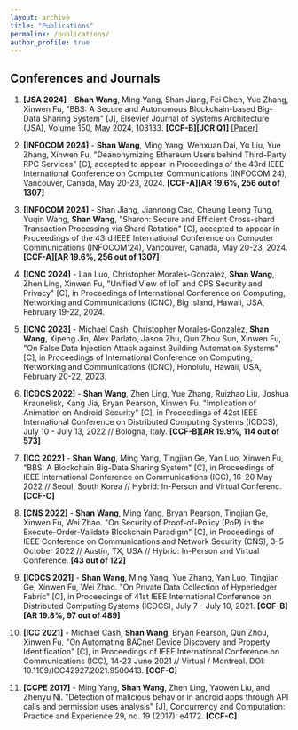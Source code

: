 ```yaml
---
layout: archive
title: "Publications"
permalink: /publications/
author_profile: true
---
```


## Conferences and Journals 

1. **[JSA 2024]** - **Shan Wang**, Ming Yang, Shan Jiang, Fei Chen, Yue Zhang, Xinwen Fu, "BBS: A Secure and Autonomous Blockchain-based Big-Data Sharing System" [J], Elsevier Journal of Systems Architecture (JSA), Volume 150, May 2024, 103133. **[CCF-B][JCR Q1]** [[Paper]](https://github.com/ws1994/shanwang.github.io/files/J2_JSA2024_BBS.pdf)

1. **[INFOCOM 2024]** - **Shan Wang**, Ming Yang, Wenxuan Dai, Yu Liu, Yue Zhang, Xinwen Fu, "Deanonymizing Ethereum Users behind Third-Party RPC Services" [C], accepted to appear in Proceedings of the 43rd IEEE International Conference on Computer Communications (INFOCOM'24), Vancouver, Canada, May 20-23, 2024. **[CCF-A][AR 19.6%, 256 out of 1307]** 

1. **[INFOCOM 2024]** - Shan Jiang, Jiannong Cao, Cheung Leong Tung, Yuqin Wang, **Shan Wang**, "Sharon: Secure and Efficient Cross-shard Transaction Processing via Shard Rotation" [C], accepted to appear in Proceedings of the 43rd IEEE International Conference on Computer Communications (INFOCOM'24), Vancouver, Canada, May 20-23, 2024. **[CCF-A][AR 19.6%, 256 out of 1307]** 

1. **[ICNC 2024]** - Lan Luo, Christopher Morales-Gonzalez, **Shan Wang**, Zhen Ling, Xinwen Fu, "Unified View of IoT and CPS Security and Privacy" [C], in Proceedings of International Conference on Computing, Networking and Communications (ICNC), Big Island, Hawaii, USA, February 19-22, 2024.

1. **[ICNC 2023]** - Michael Cash, Christopher Morales-Gonzalez, **Shan Wang**, Xipeng Jin, Alex Parlato, Jason Zhu, Qun Zhou Sun, Xinwen Fu, "On False Data Injection Attack against Building Automation Systems" [C], in Proceedings of International Conference on Computing, Networking and Communications (ICNC), Honolulu, Hawaii, USA, February 20-22, 2023.

1. **[ICDCS 2022]** - **Shan Wang**, Zhen Ling, Yue Zhang, Ruizhao Liu, Joshua Kraunelisk, Kang Jia, Bryan Pearson, Xinwen Fu. "Implication of Animation on Android Security" [C], in Proceedings of 42st IEEE International Conference on Distributed Computing Systems (ICDCS), July 10 - July 13, 2022 // Bologna, Italy. **[CCF-B][AR 19.9%, 114 out of 573]**

1. **[ICC 2022]** - **Shan Wang**, Ming Yang, Tingjian Ge, Yan Luo, Xinwen Fu, "BBS: A Blockchain Big-Data Sharing System" [C], in Proceedings of IEEE International Conference on Communications (ICC), 16–20 May 2022 // Seoul, South Korea // Hybrid: In-Person and Virtual Conferenc. **[CCF-C]**

1. **[CNS 2022]** - **Shan Wang**, Ming Yang, Bryan Pearson, Tingjian Ge, Xinwen Fu, Wei Zhao. "On Security of Proof-of-Policy (PoP) in the Execute-Order-Validate Blockchain Paradigm" [C], in Proceedings of IEEE Conference on Communications and Network Security (CNS), 3–5 October 2022 // Austin, TX, USA // Hybrid: In-Person and Virtual Conference. **[43 out of 122]**

1. **[ICDCS 2021]** - **Shan Wang**, Ming Yang, Yue Zhang, Yan Luo, Tingjian Ge, Xinwen Fu, Wei Zhao. "On Private Data Collection of Hyperledger Fabric" [C], in Proceedings of 41st IEEE International Conference on Distributed Computing Systems (ICDCS), July 7 - July 10, 2021. **[CCF-B][AR 19.8%, 97 out of 489]**

1. **[ICC 2021]** - Michael Cash, **Shan Wang**, Bryan Pearson, Qun Zhou, Xinwen Fu, "On Automating BACnet Device Discovery and Property Identification" [C], in Proceedings of IEEE International Conference on Communications (ICC), 14-23 June 2021 // Virtual / Montreal. DOI: 10.1109/ICC42927.2021.9500413. **[CCF-C]**

1. **[CCPE 2017]** - Ming Yang, **Shan Wang**, Zhen Ling, Yaowen Liu, and Zhenyu Ni. "Detection of malicious behavior in android apps through API calls and permission uses analysis" [J], Concurrency and Computation: Practice and Experience 29, no. 19 (2017): e4172. **[CCF-C]**










